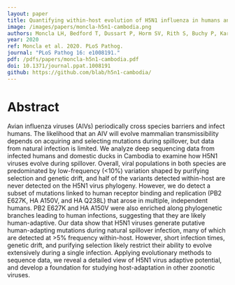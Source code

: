 ```yaml
---
layout: paper
title: Quantifying within-host evolution of H5N1 influenza in humans and poultry in Cambodia
image: /images/papers/moncla-h5n1-cambodia.png
authors: Moncla LH, Bedford T, Dussart P, Horm SV, Rith S, Buchy P, Karlsson EA, Li L, Liu Y, Zhu H, Guan Y, Friedrich TC, Horwood PF.
year: 2020
ref: Moncla et al. 2020. PLoS Pathog.
journal: "PLoS Pathog 16: e1008191."
pdf: /pdfs/papers/moncla-h5n1-cambodia.pdf
doi: 10.1371/journal.ppat.1008191
github: https://github.com/blab/h5n1-cambodia/
---
```


# Abstract

Avian influenza viruses (AIVs) periodically cross species barriers and infect humans. The likelihood that an AIV will evolve mammalian transmissibility depends on acquiring and selecting mutations during spillover, but data from natural infection is limited. We analyze deep sequencing data from infected humans and domestic ducks in Cambodia to examine how H5N1 viruses evolve during spillover. Overall, viral populations in both species are predominated by low-frequency (<10%) variation shaped by purifying selection and genetic drift, and half of the variants detected within-host are never detected on the H5N1 virus phylogeny. However, we do detect a subset of mutations linked to human receptor binding and replication (PB2 E627K, HA A150V, and HA Q238L) that arose in multiple, independent humans. PB2 E627K and HA A150V were also enriched along phylogenetic branches leading to human infections, suggesting that they are likely human-adaptive. Our data show that H5N1 viruses generate putative human-adapting mutations during natural spillover infection, many of which are detected at >5% frequency within-host. However, short infection times, genetic drift, and purifying selection likely restrict their ability to evolve extensively during a single infection. Applying evolutionary methods to sequence data, we reveal a detailed view of H5N1 virus adaptive potential, and develop a foundation for studying host-adaptation in other zoonotic viruses.
